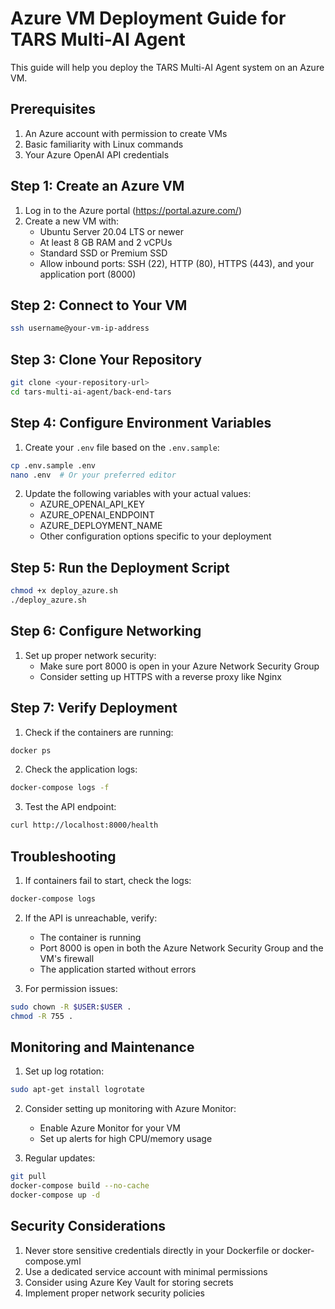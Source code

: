 # Azure VM Deployment Guide for TARS Multi-AI Agent

This guide will help you deploy the TARS Multi-AI Agent system on an Azure VM.

## Prerequisites

1. An Azure account with permission to create VMs
2. Basic familiarity with Linux commands
3. Your Azure OpenAI API credentials

## Step 1: Create an Azure VM

1. Log in to the Azure portal (https://portal.azure.com/)
2. Create a new VM with:
   - Ubuntu Server 20.04 LTS or newer
   - At least 8 GB RAM and 2 vCPUs
   - Standard SSD or Premium SSD
   - Allow inbound ports: SSH (22), HTTP (80), HTTPS (443), and your application port (8000)

## Step 2: Connect to Your VM

```bash
ssh username@your-vm-ip-address
```

## Step 3: Clone Your Repository

```bash
git clone <your-repository-url>
cd tars-multi-ai-agent/back-end-tars
```

## Step 4: Configure Environment Variables

1. Create your `.env` file based on the `.env.sample`:

```bash
cp .env.sample .env
nano .env  # Or your preferred editor
```

2. Update the following variables with your actual values:
   - AZURE_OPENAI_API_KEY
   - AZURE_OPENAI_ENDPOINT
   - AZURE_DEPLOYMENT_NAME
   - Other configuration options specific to your deployment

## Step 5: Run the Deployment Script

```bash
chmod +x deploy_azure.sh
./deploy_azure.sh
```

## Step 6: Configure Networking

1. Set up proper network security:
   - Make sure port 8000 is open in your Azure Network Security Group
   - Consider setting up HTTPS with a reverse proxy like Nginx

## Step 7: Verify Deployment

1. Check if the containers are running:
```bash
docker ps
```

2. Check the application logs:
```bash
docker-compose logs -f
```

3. Test the API endpoint:
```bash
curl http://localhost:8000/health
```

## Troubleshooting

1. If containers fail to start, check the logs:
```bash
docker-compose logs
```

2. If the API is unreachable, verify:
   - The container is running
   - Port 8000 is open in both the Azure Network Security Group and the VM's firewall
   - The application started without errors

3. For permission issues:
```bash
sudo chown -R $USER:$USER .
chmod -R 755 .
```

## Monitoring and Maintenance

1. Set up log rotation:
```bash
sudo apt-get install logrotate
```

2. Consider setting up monitoring with Azure Monitor:
   - Enable Azure Monitor for your VM
   - Set up alerts for high CPU/memory usage

3. Regular updates:
```bash
git pull
docker-compose build --no-cache
docker-compose up -d
```

## Security Considerations

1. Never store sensitive credentials directly in your Dockerfile or docker-compose.yml
2. Use a dedicated service account with minimal permissions
3. Consider using Azure Key Vault for storing secrets
4. Implement proper network security policies